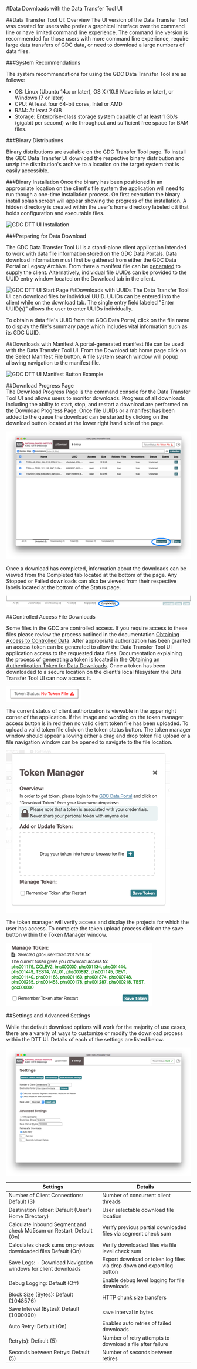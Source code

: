 #Data Downloads with the Data Transfer Tool UI

##Data Transfer Tool UI: Overview
The UI version of the Data Transfer Tool was created for users who prefer a graphical interface over the command line or have limited command line experience.  The command line version is recommended for those users with more command line experience, require large data transfers of GDC data, or need to download a large numbers of data files.

###System Recommendations

The system recommendations for using the GDC Data Transfer Tool are as follows:

* OS: Linux (Ubuntu 14.x or later), OS X (10.9 Mavericks or later), or Windows (7 or later)
* CPU: At least four 64-bit cores, Intel or AMD
* RAM: At least 2 GiB
* Storage: Enterprise-class storage system capable of at least 1 Gb/s (gigabit per second) write throughput and sufficient free space for BAM files.

###Binary Distributions

Binary distributions are available on the GDC Transfer Tool page. To install the GDC Data Transfer UI download the respective binary distribution and unzip the distribution's archive to a location on the target system that is easily accessible.

###Binary Installation
Once the binary has been positioned in an appropriate location on the client's file system the application will need to run though a one-time installation process.  On first execution the binary install splash screen will appear showing the progress of the installation.  A hidden directory is created within the user's home directory labeled dtt that holds configuration and executable files.

![GDC DTT UI Installation](images/GDC_DTT_UI_INSTALLv7.png "GDC Data Transfer Tool UI Install")


###Preparing for Data Download

The GDC Data Transfer Tool UI is a stand-alone client application intended to work with data file information stored on the GDC Data Portals.  Data download information must first be gathered from either the GDC Data Portal or Legacy Archive.  From there a manifest file can be [generated](https://docs.gdc.cancer.gov/Data_Transfer_Tool/Users_Guide/Preparing_for_Data_Download_and_Upload/#obtaining-a-manifest-file-for-data-download) to supply the client.  Alternatively, individual file UUIDs can be provided to the UUID entry window located on the Download tab in the client.

![GDC DTT UI Start Page](images/DTT_UI_Start_Page.png)
##Downloads with UUIDs
The Data Transfer Tool UI can download files by individual UUID.  UUIDs can be entered into the client while on the download tab.  The single entry field labeled "Enter UUID(s)" allows the user to enter UUIDs individually.     

To obtain a data file's UUID from the GDC Data Portal, click on the file name to display the file's summary page which includes vital information such as its GDC UUID.  

##Downloads with Manifest
A portal-generated manifest file can be used with the Data Transfer Tool UI.  From the Download tab home page click on the Select Manifest File button.  A file system search window will popup allowing navigation to the manifest file.  

![GDC DTT UI Manifest Button Example](images/Manifest_button_DTT_UI_Start_Window.png "GDC Data Transfer Tool UI Manifest Button")     

##Download Progress Page  
The Download Progress Page is the command console for the Data Transfer Tool UI and allows users to monitor downloads. Progress of all downloads including the ability to start, stop, and restart a download are performed on the Download Progress Page.  Once file UUIDs or a manifest has been added to the queue the download can be started by clicking on the download button located at the lower right hand side of the page.  

![GDC DTT UI Download Progress Page_Download](images/Download_Progress_Page_download.png)

Once a download has completed, information about the downloads can be viewed from the Completed tab located at the bottom of the page.  Any Stopped or Failed downloads can also be viewed from their respective labels located at the bottom of the Status page.  

![DTT_UI_Download_Completed_Tab](images/DTT_UI_download_completed.png)

##Controlled Access File Downloads

Some files in the GDC are controlled access.  If you require access to these files please review the process outlined in the documentation [Obtaining Access to Controlled Data](https://gdc.cancer.gov/access-data/obtaining-access-controlled-data).    After appropriate authorization has been granted an access token can be generated to allow the Data Transfer Tool UI application access to the requested data files.  Documentation explaining the process of generating a token is located in the [Obtaining an Authentication Token for Data Downloads](https://docs.gdc.cancer.gov/Data_Transfer_Tool/Users_Guide/Preparing_for_Data_Download_and_Upload/#obtaining-an-authentication-token-for-data-downloads).  Once a token has been downloaded to a secure location on the client's local filesystem the Data Transfer Tool UI can now access it.  

![No_Token_icon](images/No_Token_file_dtt_ui.png)  

The current status of client authorization is viewable in the upper right corner of the application.  If the image and wording on the token manager access button is in red then no valid client token file has been uploaded.  To upload a valid token file click on the token status button.  The token manager window should appear allowing either a drag and drop token file upload or a file navigation window can be opened to navigate to the file location.

![Token Manager Window](images/Token_Manager_Window.png)

The token manager will verify access and display the projects for which the user has access.  To complete the token upload process click on the save button within the Token Manager window.

![Valid Token](images/validated_token.png)

##Settings and Advanced Settings

While the default download options will work for the majority of use cases, there are a vareity of ways to customize or modify the download process within the DTT UI.  Details of each of the settings are listed below.

![DTT Settings and Advanced Settings Page](images/DTT_Settings_Page.png)   

| Settings | Details
|----------|---------|
| Number of Client Connections: Default (3) | Number of concurrent client threads |
| Destination Folder: Default (User's Home Directory) | User selectable download file location |  
| Calculate Inbound Segment and check Md5sum on Restart: Default (On) | Verify previous partial downloaded files via segment check sum |
| Calculates check sums on previous downloaded files Default (On) | Verify downloaded files via file level check sum |
| Save Logs: - Download Navigation windows for client downloads | Export download or token log files via drop down and export log button |
| Debug Logging: Default (Off) | Enable debug level logging for file downloads |
| Block Size (Bytes): Default (1048576) | HTTP chunk size transfers |
| Save Interval (Bytes): Default (1000000) | save interval in bytes |
| Auto Retry: Default (On) | Enables auto retries of failed downloads |
| Retry(s): Default (5) | Number of retry attempts to download a file after failure |
| Seconds between Retrys: Default (5) | Number of seconds between retires |  
